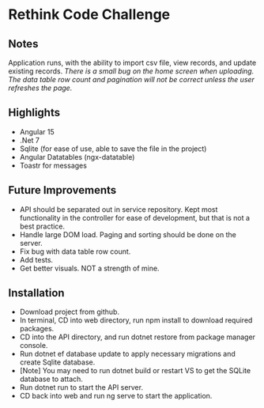 # Rethink Code Challenge

## Notes
Application runs, with the ability to import csv file, view records, and update existing records.
*There is a small bug on the home screen when uploading. The data table row count and pagination will not be correct unless the user refreshes the page.*

## Highlights
- Angular 15
- .Net 7
- Sqlite (for ease of use, able to save the file in the project)
- Angular Datatables (ngx-datatable)
- Toastr for messages

## Future Improvements
- API should be separated out in service repository. Kept most functionality in the controller for ease of development, but that is not a best practice.
- Handle large DOM load. Paging and sorting should be done on the server.
- Fix bug with data table row count.
- Add tests.
- Get better visuals. NOT a strength of mine.

## Installation 
- Download project from github.
- In terminal, CD into web directory, run npm install to download required packages.
- CD into the API directory, and run dotnet restore from package manager console.
- Run dotnet ef database update to apply necessary migrations and create Sqlite database.
- [Note] You may need to run dotnet build or restart VS to get the SQLite database to attach.
- Run dotnet run to start the API server.
- CD back into web and run ng serve to start the application.
